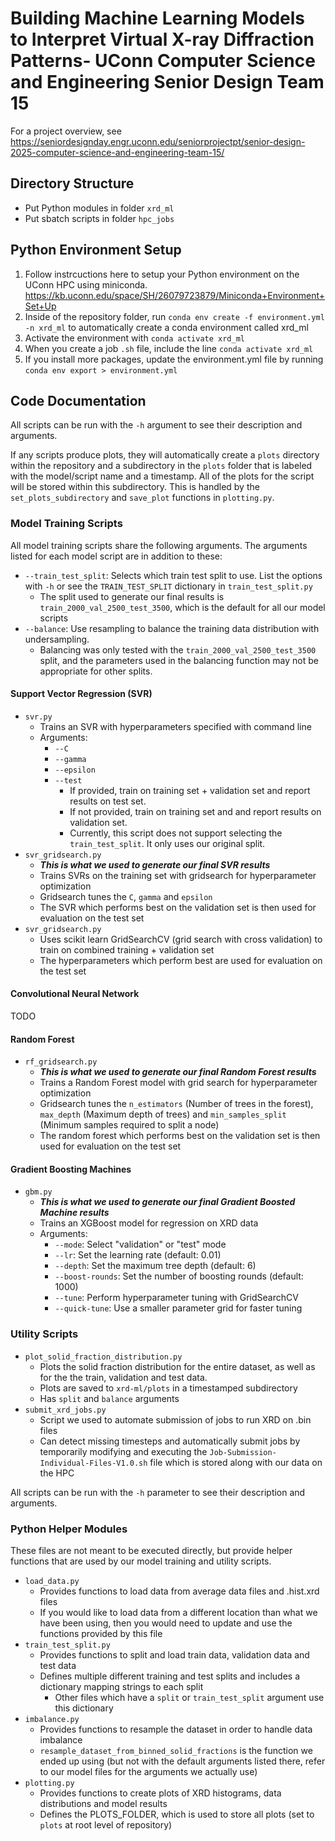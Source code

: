 # Building Machine Learning Models to Interpret Virtual X-ray Diffraction Patterns​ - UConn Computer Science and Engineering Senior Design Team 15

For a project overview, see https://seniordesignday.engr.uconn.edu/seniorprojectpt/senior-design-2025-computer-science-and-engineering-team-15/

## Directory Structure
- Put Python modules in folder `xrd_ml`
- Put sbatch scripts in folder `hpc_jobs`

## Python Environment Setup
1. Follow instrcuctions here to setup your Python environment on the UConn HPC using miniconda.
     https://kb.uconn.edu/space/SH/26079723879/Miniconda+Environment+Set+Up
2. Inside of the repository folder, run `conda env create -f environment.yml -n xrd_ml` to automatically create a conda environment called xrd_ml
3. Activate the environment with `conda activate xrd_ml`
4. When you create a job `.sh` file, include the line `conda activate xrd_ml` 
5. If you install more packages, update the environment.yml file by running `conda env export > environment.yml`

## Code Documentation

All scripts can be run with the `-h` argument to see their description and arguments.

If any scripts produce plots, they will automatically create a `plots` directory within the repository and a subdirectory in the `plots` folder that is labeled with the model/script name and a timestamp. All of the plots for the script will be stored within this subdirectory. This is handled by the `set_plots_subdirectory` and `save_plot` functions in `plotting.py`.

### Model Training Scripts
All model training scripts share the following arguments. The arguments listed for each model script are in addition to these:
  - `--train_test_split`: Selects which train test split to use. List the options with `-h` or see the `TRAIN_TEST_SPLIT` dictionary in `train_test_split.py`
     - The split used to generate our final results is `train_2000_val_2500_test_3500`, which is the default for all our model scripts
  - `--balance`: Use resampling to balance the training data distribution with undersampling.
    - Balancing was only tested with the `train_2000_val_2500_test_3500` split, and the parameters used in the balancing function may not be appropriate for other splits.

#### Support Vector Regression (SVR)
- `svr.py`
  - Trains an SVR with hyperparameters specified with command line
  - Arguments:
     - `--C`
     - `--gamma`
     - `--epsilon`
     - `--test`
          - If provided, train on training set + validation set and report results on test set.
          - If not provided, train on training set and and report results on validation set.
          - Currently, this script does not support selecting the `train_test_split`. It only uses our original split.
- `svr_gridsearch.py`
  - ***This is what we used to generate our final SVR results***
  - Trains SVRs on the training set with gridsearch for hyperparameter optimization
  - Gridsearch tunes the `C`, `gamma` and `epsilon`
  - The SVR which performs best on the validation set is then used for evaluation on the test set
- `svr_gridsearch.py`
     - Uses scikit learn GridSearchCV (grid search with cross validation) to train on combined training + validation set
     - The hyperparameters which perform best are used for evaluation on the test set

#### Convolutional Neural Network
TODO

#### Random Forest
- `rf_gridsearch.py`
  - ***This is what we used to generate our final Random Forest results***
  - Trains a Random Forest model with grid search for hyperparameter optimization
  - Gridsearch tunes the `n_estimators` (Number of trees in the forest), `max_depth` (Maximum depth of trees) and `min_samples_split` (Minimum samples required to split a node) 
  - The random forest which performs best on the validation set is then used for evaluation on the test set

#### Gradient Boosting Machines
- `gbm.py`
  - ***This is what we used to generate our final Gradient Boosted Machine results***
  - Trains an XGBoost model for regression on XRD data
  - Arguments:
     - `--mode`: Select "validation" or "test" mode
     - `--lr`: Set the learning rate (default: 0.01)
     - `--depth`: Set the maximum tree depth (default: 6)
     - `--boost-rounds`: Set the number of boosting rounds (default: 1000)
     - `--tune`: Perform hyperparameter tuning with GridSearchCV
     - `--quick-tune`: Use a smaller parameter grid for faster tuning

### Utility Scripts
- `plot_solid_fraction_distribution.py`
     - Plots the solid fraction distribution for the entire dataset, as well as for the the train, validation and test data.
     - Plots are saved to `xrd-ml/plots` in a timestamped subdirectory
     - Has `split` and `balance` arguments
- `submit_xrd_jobs.py`
     - Script we used to automate submission of jobs to run XRD on .bin files
     - Can detect missing timesteps and automatically submit jobs by temporarily modifying and executing the `Job-Submission-Individual-Files-V1.0.sh` file which is stored along with our data on the HPC

All scripts can be run with the `-h` parameter to see their description and arguments.

### Python Helper Modules
These files are not meant to be executed directly, but provide helper functions that are used by our model training and utility scripts.

- `load_data.py`
     - Provides functions to load data from average data files and .hist.xrd files
     - If you would like to load data from a different location than what we have been using, then you would need to update and use the   functions provided by this file
- `train_test_split.py`
     - Provides functions to split and load train data, validation data and test data
     - Defines multiple different training and test splits and includes a dictionary mapping strings to each split
          - Other files which have a `split` or `train_test_split` argument use this dictionary
- `imbalance.py`
     - Provides functions to resample the dataset in order to handle data imbalance
     - `resample_dataset_from_binned_solid_fractions` is the function we ended up using (but not with the default arguments listed there, refer to our model files for the arguments we actually use)
- `plotting.py`
     - Provides functions to create plots of XRD histograms, data distributions and model results
     - Defines the PLOTS_FOLDER, which is used to store all plots (set to `plots` at root level of repository)








